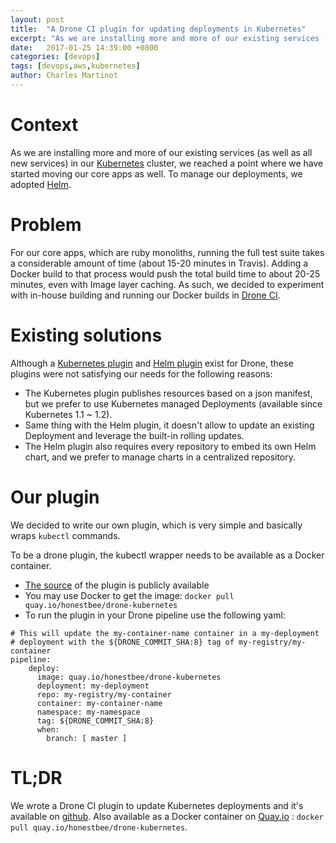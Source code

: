 ```yaml
---
layout: post
title:  "A Drone CI plugin for updating deployments in Kubernetes"
excerpt: "As we are installing more and more of our existing services (as well as all new services) in our Kubernetes cluster, we reached a point where we have started moving our core apps as well"
date:   2017-01-25 14:39:00 +0800
categories: [devops]
tags: [devops,aws,kubernetes]
author: Charles Martinot
---
```

# Context

As we are installing more and more of our existing services (as well as all  new services) in our [Kubernetes][k8s] cluster, we reached a point where we have started moving our core apps as well. To manage our deployments, we adopted [Helm][helm].

# Problem

For our core apps, which are ruby monoliths, running the full test suite takes a considerable amount of time (about 15-20 minutes in Travis). Adding a Docker build to that process would push the total build time to about 20-25 minutes, even with Image layer caching. As such, we decided to experiment with in-house building and running our Docker builds in [Drone CI][droneci].

# Existing solutions

Although a [Kubernetes plugin][drone-kubernetes] and [Helm plugin][drone-helm] exist for Drone, these plugins were not satisfying our needs for the following reasons:

- The Kubernetes plugin publishes resources based on a json manifest, but we prefer to use Kubernetes managed Deployments (available since Kubernetes 1.1 ~ 1.2).
- Same thing with the Helm plugin, it doesn't allow to update an existing Deployment and leverage the built-in rolling updates.
- The Helm plugin also requires every repository to embed its own Helm chart, and we prefer to manage charts in a centralized repository.

# Our plugin

We decided to write our own plugin, which is very simple and basically wraps `kubectl` commands.

To be a drone plugin, the kubectl wrapper needs to be available as a Docker container.

- [The source][drone-k8s] of the plugin is publicly available
- You may use Docker to get the image: `docker pull quay.io/honestbee/drone-kubernetes`
- To run the plugin in your Drone pipeline use the following yaml:

```
# This will update the my-container-name container in a my-deployment
# deployment with the ${DRONE_COMMIT_SHA:8} tag of my-registry/my-container
pipeline:
    deploy:
      image: quay.io/honestbee/drone-kubernetes
      deployment: my-deployment
      repo: my-registry/my-container
      container: my-container-name
      namespace: my-namespace
      tag: ${DRONE_COMMIT_SHA:8}
      when:
        branch: [ master ]
```

# TL;DR

We wrote a Drone CI plugin to update Kubernetes deployments and it's available on [github][drone-k8s]. Also available as a Docker container on [Quay.io][quay] : `docker pull quay.io/honestbee/drone-kubernetes`.

[drone-k8s]: https://github.com/honestbee/drone-kubernetes
[quay]: https://quay.io/repository/honestbee/drone-kubernetes
[k8s]: https://kubernetes.io/
[droneci]: https://github.com/drone/drone
[drone-kubernetes]: https://github.com/UKHomeOffice-attic/drone-kubernetes
[drone-helm]: https://github.com/ipedrazas/drone-helm
[helm]: https://github.com/kubernetes/helm
